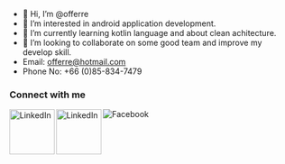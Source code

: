 - 👋 Hi, I’m @offerre
- 👀 I’m interested in android application development.
- 🌱 I’m currently learning kotlin language and about clean achitecture.
- 💞️ I’m looking to collaborate on some good team and improve my develop skill.
- Email: offerre@hotmail.com
- Phone No: +66 (0)85-834-7479

### Connect with me
[<img align="left" alt="LinkedIn" width="80" src="https://github.com/melanieshi0120/melanieshi0120/blob/master/linkedin.ico" />](https://www.linkedin.com/in/aofferry/)
[<img align="left" alt="LinkedIn" width="80" src="https://github.com/melanieshi0120/melanieshi0120/blob/master/facebook.ico" />](https://www.facebook.com/Bucky.thanawat/)
<img src="https://camo.githubusercontent.com/490b66ecadcd1f5a39e910c416634fe50e910361f21d28f2773e6ef061798f41/68747470733a2f2f696d672e736869656c64732e696f2f62616467652f2d46616365626f6f6b2d3039303930393f7374796c653d666f722d7468652d6261646765266c6f676f3d46616365626f6f6b266c6f676f436f6c6f723d313139354635" alt="Facebook" data-canonical-src="https://img.shields.io/badge/-Facebook-090909?style=for-the-badge&amp;logo=Facebook&amp;logoColor=1195F5" style="max-width:100%;">
<br />

### 

<!---
offerre/offerre is a ✨ special ✨ repository because its `README.md` (this file) appears on your GitHub profile.
You can click the Preview link to take a look at your changes.
--->
